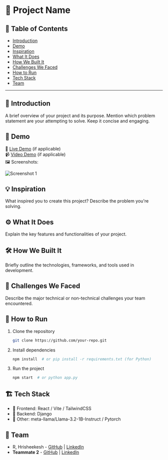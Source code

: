 # 🚀 Project Name

## 📌 Table of Contents

- [Introduction](#introduction)
- [Demo](#demo)
- [Inspiration](#inspiration)
- [What It Does](#what-it-does)
- [How We Built It](#how-we-built-it)
- [Challenges We Faced](#challenges-we-faced)
- [How to Run](#how-to-run)
- [Tech Stack](#tech-stack)
- [Team](#team)

---

## 🎯 Introduction

A brief overview of your project and its purpose. Mention which problem statement are your attempting to solve. Keep it concise and engaging.

## 🎥 Demo

🔗 [Live Demo](#) (if applicable)  
📹 [Video Demo](#) (if applicable)  
🖼️ Screenshots:

![Screenshot 1](link-to-image)

## 💡 Inspiration

What inspired you to create this project? Describe the problem you're solving.

## ⚙️ What It Does

Explain the key features and functionalities of your project.

## 🛠️ How We Built It

Briefly outline the technologies, frameworks, and tools used in development.

## 🚧 Challenges We Faced

Describe the major technical or non-technical challenges your team encountered.

## 🏃 How to Run

1. Clone the repository
   ```sh
   git clone https://github.com/your-repo.git
   ```
2. Install dependencies
   ```sh
   npm install  # or pip install -r requirements.txt (for Python)
   ```
3. Run the project
   ```sh
   npm start  # or python app.py
   ```

## 🏗️ Tech Stack

- 🔹 Frontend: React / Vite / TailwindCSS
- 🔹 Backend: Django
- 🔹 Other: meta-llama/Llama-3.2-1B-Instruct / Pytorch

## 👥 Team

- R, Hrisheekesh - [GitHub](#) | [LinkedIn](#)
- **Teammate 2** - [GitHub](#) | [LinkedIn](#)
